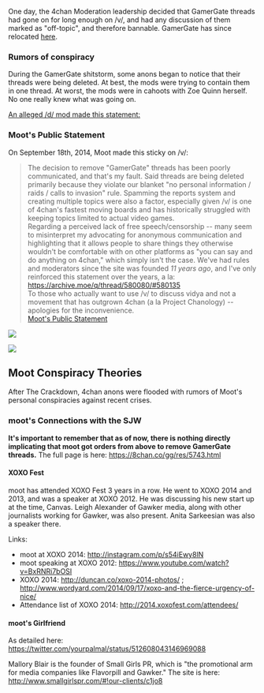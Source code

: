 One day, the 4chan Moderation leadership decided that GamerGate threads had gone on for long enough on /v/, and had any discussion of them marked as "off-topic", and therefore bannable. GamerGate has since relocated [here](8chan.co/gg). 

### Rumors of conspiracy

During the GamerGate shitstorm, some anons began to notice that their threads were being deleted. At best, the mods were trying to contain them in one thread. At worst, the mods were in cahoots with Zoe Quinn herself. No one really knew what was going on.

[An alleged /d/ mod made this statement:](http://i.imgur.com/G0eIGQx.jpg)

### Moot's Public Statement

On September 18th, 2014, Moot made this sticky on /v/:

> The decision to remove "GamerGate" threads has been poorly communicated, and that's my fault. Said threads are being deleted primarily because they violate our blanket "no personal information / raids / calls to invasion" rule. Spamming the reports system and creating multiple topics were also a factor, especially given /v/ is one of 4chan's fastest moving boards and has historically struggled with keeping topics limited to actual video games.  
> Regarding a perceived lack of free speech/censorship -- many seem to misinterpret my advocating for anonymous communication and highlighting that it allows people to share things they otherwise wouldn't be comfortable with on other platforms as "you can say and do anything on 4chan," which simply isn't the case. We've had rules and moderators since the site was founded *11 years ago*, and I've only reinforced this statement over the years, a la: https://archive.moe/q/thread/580080/#580135  
> To those who actually want to use /v/ to discuss vidya and not a movement that has outgrown 4chan (a la Project Chanology) -- apologies for the inconvenience.  
> [Moot's Public Statement](http://archive.moe/v/thread/264185884/)

![](http://i.imgur.com/UIHLHVQ.png)

![](http://i.imgur.com/bdVQN29.jpg)

## Moot Conspiracy Theories

After The Crackdown, 4chan anons were flooded with rumors of Moot's personal conspiracies against recent crises.

### moot's Connections with the SJW
**It's important to remember that as of now, there is nothing directly implicating that moot got orders from above to remove GamerGate threads.**
The full page is here: https://8chan.co/gg/res/5743.html

#### XOXO Fest
moot has attended XOXO Fest 3 years in a row. He went to XOXO 2014 and 2013, and was a speaker at XOXO 2012. He was discussing his new start up at the time, Canvas. Leigh Alexander of Gawker media, along with other journalists working for Gawker, was also present. Anita Sarkeesian was also a speaker there.

Links:
* moot at XOXO 2014: http://instagram.com/p/s54iEwy8lN
* moot speaking at XOXO 2012: https://www.youtube.com/watch?v=BxRNRi7bOSI
* XOXO 2014: http://duncan.co/xoxo-2014-photos/ ; http://www.wordyard.com/2014/09/17/xoxo-and-the-fierce-urgency-of-nice/
* Attendance list of XOXO 2014: http://2014.xoxofest.com/attendees/

#### moot's Girlfriend
As detailed here: https://twitter.com/yourpalmal/status/512608043146969088

Mallory Blair is the founder of Small Girls PR, which is "the promotional arm for media companies like Flavorpill and Gawker."
The site is here: http://www.smallgirlspr.com/#!our-clients/c1jo8
